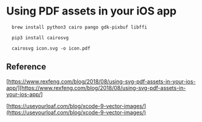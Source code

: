 # Using PDF assets in your iOS app


 ```
   brew install python3 cairo pango gdk-pixbuf libffi

   pip3 install cairosvg

   cairosvg icon.svg -o icon.pdf
 ```


 ## Reference

 [https://www.rexfeng.com/blog/2018/08/using-svg-pdf-assets-in-your-ios-app/][https://www.rexfeng.com/blog/2018/08/using-svg-pdf-assets-in-your-ios-app/]

 [https://useyourloaf.com/blog/xcode-9-vector-images/](https://useyourloaf.com/blog/xcode-9-vector-images/)